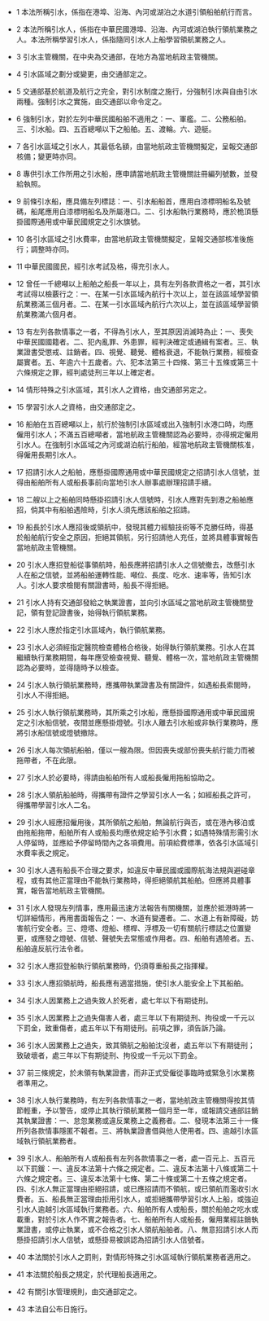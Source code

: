 * 1 本法所稱引水，係指在港埠、沿海、內河或湖泊之水道引領船舶航行而言。

* 2 本法所稱引水人，係指在中華民國港埠、沿海、內河或湖泊執行領航業務之人。本法所稱學習引水人，係指隨同引水人上船學習領航業務之人。

* 3 引水主管機關，在中央為交通部，在地方為當地航政主管機關。

* 4 引水區域之劃分或變更，由交通部定之。

* 5 交通部基於航道及航行之完全，對引水制度之施行，分強制引水與自由引水兩種。強制引水之實施，由交通部以命令定之。

* 6 強制引水，對於左列中華民國船舶不適用之：一、軍艦。二、公務船舶。三、引水船。四、五百總噸以下之船舶。五、渡輪。六、遊艇。

* 7 各引水區域之引水人，其最低名額，由當地航政主管機關擬定，呈報交通部核備；變更時亦同。

* 8 專供引水工作所用之引水船，應申請當地航政主管機關註冊編列號數，並發給執照。

* 9 前條引水船，應具備左列標誌：一、引水船船首，應用白漆標明船名及號碼，船尾應用白漆標明船名及所屬港口。二、引水船執行業務時，應於桅頂懸掛國際通用或中華民國規定之引水旗號。

* 10 各引水區域之引水費率，由當地航政主管機關擬定，呈報交通部核准後施行；調整時亦同。

* 11 中華民國國民，經引水考試及格，得充引水人。

* 12 曾任一千總噸以上船舶之船長一年以上，具有左列各款資格之一者，其引水考試得以檢覈行之：一、在某一引水區域內航行十次以上，並在該區域學習領航業務滿三個月者。二、在某一引水區域內航行六次以上，並在該區域學習領航業務滿六個月者。

* 13 有左列各款情事之一者，不得為引水人，至其原因消滅時為止：一、喪失中華民國國籍者。二、犯內亂罪、外患罪，經判決確定或通緝有案者。三、執業證書受懲戒、註銷者。四、視覺、聽覺、體格衰退，不能執行業務，經檢查屬實者。五、年逾六十五歲者。六、犯本法第三十四條、第三十五條或第三十六條規定之罪，經判處徒刑三年以上確定者。

* 14 情形特殊之引水區域，其引水人之資格，由交通部另定之。

* 15 學習引水人之資格，由交通部定之。

* 16 船舶在五百總噸以上，航行於強制引水區域或出入強制引水港口時，均應僱用引水人；不滿五百總噸者，當地航政主管機關認為必要時，亦得規定僱用引水人。在強制引水區域之內河或湖泊航行船舶，經當地航政主管機關核准，得僱用長期引水人。

* 17 招請引水人之船舶，應懸掛國際通用或中華民國規定之招請引水人信號，並得由船舶所有人或船長事前向當地引水人辦事處辦理招請手續。

* 18 二艘以上之船舶同時懸掛招請引水人信號時，引水人應對先到港之船舶應招，倘其中有船舶遇險時，引水人須先應該船舶之招請。

* 19 船長於引水人應招後或領航中，發現其體力經驗技術等不克勝任時，得基於船舶航行安全之原因，拒絕其領航，另行招請他人充任，並將具體事實報告當地航政主管機關。

* 20 引水人應招登船從事領航時，船長應將招請引水人之信號撤去，改懸引水人在船之信號，並將船舶運轉性能、噸位、長度、吃水、速率等，告知引水人。引水人要求檢閱有關證書時，船長不得拒絕。

* 21 引水人持有交通部發給之執業證書，並向引水區域之當地航政主管機關登記，領有登記證書後，始得執行領航業務。

* 22 引水人應於指定引水區域內，執行領航業務。

* 23 引水人必須經指定醫院檢查體格合格後，始得執行領航業務。引水人在其繼續執行業務期間，每年應受檢查視覺、聽覺、體格一次，當地航政主管機關認為必要時，並得隨時予以檢查。

* 24 引水人執行領航業務時，應攜帶執業證書及有關證件，如遇船長索閱時，引水人不得拒絕。

* 25 引水人執行領航業務時，其所乘之引水船，應懸掛國際通用或中華民國規定之引水船信號，夜間並應懸掛燈號。引水人離去引水船或非執行業務時，應將引水船信號或燈號撤除。

* 26 引水人每次領航船舶，僅以一艘為限。但因喪失或部份喪失航行能力而被拖帶者，不在此限。

* 27 引水人於必要時，得請由船舶所有人或船長僱用拖船協助之。

* 28 引水人領航船舶時，得攜帶有證件之學習引水人一名；如經船長之許可，得攜帶學習引水人二名。

* 29 引水人經應招僱用後，其所領航之船舶，無論航行與否，或在港內移泊或由拖船拖帶，船舶所有人或船長均應依規定給予引水費；如遇特殊情形需引水人停留時，並應給予停留時間內之各項費用。前項給費標準，依各引水區域引水費率表之規定。

* 30 引水人遇有船長不合理之要求，如違反中華民國或國際航海法規與避碰章程，或有其他正當理由不能執行業務時，得拒絕領航其船舶。但應將具體事實，報告當地航政主管機關。

* 31 引水人發現左列情事，應用最迅速方法報告有關機關，並應於抵港時將一切詳細情形，再用書面報告之：一、水道有變遷者。二、水道上有新障礙，妨害航行安全者。三、燈塔、燈船、標桿、浮標及一切有關航行標誌之位置變更，或應發之燈號、信號、聲號失去常態或作用者。四、船舶有遇險者。五、船舶違反航行法令者。

* 32 引水人應招登船執行領航業務時，仍須尊重船長之指揮權。

* 33 引水人應招領航時，船長應有適當措施，使引水人能安全上下其船舶。

* 34 引水人因業務上之過失致人於死者，處七年以下有期徒刑。

* 35 引水人因業務上之過失傷害人者，處三年以下有期徒刑、拘役或一千元以下罰金，致重傷者，處五年以下有期徒刑。前項之罪，須告訴乃論。

* 36 引水人因業務上之過失，致其領航之船舶沈沒者，處五年以下有期徒刑；致破壞者，處三年以下有期徒刑、拘役或一千元以下罰金。

* 37 前三條規定，於未領有執業證書，而非正式受僱從事臨時或緊急引水業務者準用之。

* 38 引水人執行業務時，有左列各款情事之一者，當地航政主管機關得按其情節輕重，予以警告，或停止其執行領航業務一個月至一年，或報請交通部註銷其執業證書：一、怠忽業務或違反業務上之義務者。二、發現本法第三十一條所列各款情事隱匿不報者。三、將執業證書借與他人使用者。四、逾越引水區域執行領航業務者。

* 39 引水人、船舶所有人或船長有左列各款情事之一者，處一百元上、五百元以下罰鍰：一、違反本法第十六條之規定者。二、違反本法第十八條或第二十六條之規定者。三、違反本法第十七條、第二十條或第二十五條之規定者。四、引水人無正當理由拒絕招請，或已應招請而不領航，或已領航而濫收引水費者。五、船長無正當理由拒用引水人，或拒絕攜帶學習引水人上船，或強迫引水人逾越引水區域執行業務者。六、船舶所有人或船長，關於船舶之吃水或載重，對於引水人作不實之報告者。七、船舶所有人或船長，僱用業經註銷執業證書，或停止執業，或不合格之引水人領航船舶者。八、無意招請引水人而懸掛招請引水人信號，或懸掛易被誤認為招請引水人信號者。

* 40 本法關於引水人之罰則，對情形特殊之引水區域執行領航業務者適用之。

* 41 本法關於船長之規定，於代理船長適用之。

* 42 有關引水管理規則，由交通部定之。

* 43 本法自公布日施行。

